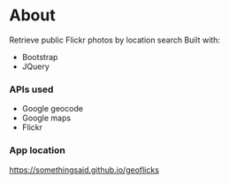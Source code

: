 About
===========
Retrieve public Flickr photos by location search
Built with:
* Bootstrap
* JQuery

### APIs used
* Google geocode
* Google maps
* Flickr

### App location
https://somethingsaid.github.io/geoflicks
